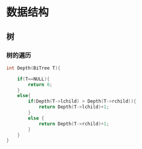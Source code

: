 # 数据结构



## 树



### 树的遍历

```c++
int Depth(BiTree T){

	if(T==NULL){
		return 0;
	}
	else{
		if(Depth(T->lchild) > Depth(T->rchild)){
			return Depth(T->lchild)+1;
		}
		else {
			return Depth(T->rchild)+1;
		}
	}
}
```

